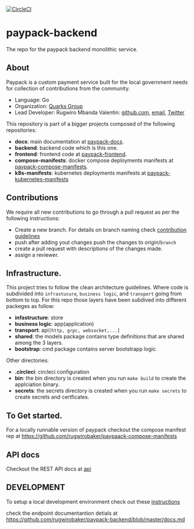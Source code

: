 [![CircleCI](https://circleci.com/gh/rugwirobaker/paypack-backend.svg?style=shield&circle-token=6f5aa06254f06fbeccf22a77d54ee272b197fbd8)](https://circleci.com/gh/rugwirobaker/paypack-backend)

# paypack-backend
The repo for the paypack backend monolithic service.

## About
Paypack is a custom payment service built for the local government needs for collection of contributions from the community.
 * Language: Go
 * Organization: [Quarks Group]()
 * Lead Developer: Rugwiro Mbanda Valentin: [github.com](https://github.com/rugwirobaker/), [email](rugwiorbaker@gmail.com), [Twitter](https://twitter.com/acodechef)

 This repository is part of a bigger projects composed of the following repositories:
  * **docs**: main documentation at [paypack-docs](https://github.com/rugwirobaker/paypack-docs).
  * **backend**: backend code which is this one.
  * **frontend**: frontend code at [paypack-frontend](https://github.com/rugwirobaker/paypack-frontend).
  * **compose-manifests**: docker compose deployments manifests at [paypack-compose-manifests](https://github.com/rugwirobaker/paypack-compose-manifests).
  * **k8s-manifests**:  kubernetes deployments manifests at [paypack-kubernetes-manifests](https://github.com/rugwirobaker/paypack-kubernetes-manifests)

 ## Contributions
 We require all new contributions to go through a pull request as per the following instructions:
  * Create a new branch. For details on branch naming check [contribution guidelines](CONTRIBUTORS.md)
  * push after adding yout changes push the changes to origin/`branch`
  * create a pull request with descriptions of the changes made.
  * assign a reviewer.

## Infrastructure.
This project tries to follow the clean architecture guidelines. Where code is subdivided into `infrastucure`, `business logic`, and `transport` going from bottom to top. For this repo those layers have been  subdived into different packeges as follow:
 * **infastructure**: store
 * **business logic**: app(application)
 * **transport**: api`[http, grpc, websocket,...]`
 * **shared**: the models package contains type definitions that are shared among the 3 layers.
 * **bootstrap**: cmd package contains server bootstrapp logic.

Other directories:
 * **.circleci**: circleci configuration
 * **bin**: the bin directory is created when you run `make build` to create the applciation binary.
 * **secrets**: the secrets directory is created when you run `make secrets` to create secrets and certficates.

 ## To Get started.
 For a locally runnable version of paypack checkout the compose manifest rep at  https://github.com/rugwirobaker/paypaack-compose-manifests
 ## API docs
 Checkout the REST API docs at [api](api.docs.md)

 ## DEVELOPMENT

 To setup a local development environment check out these [instructions](DEVELOPMENT.md)

 check the endpoint documentantion detials at https://github.com/rugwirobaker/paypack-backend/blob/master/docs.md

